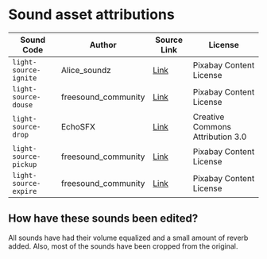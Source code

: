 # Sound asset attributions

| Sound Code              | Author                                 | Source Link                                                                 | License                  |
|-------------------------|----------------------------------------|------------------------------------------------------------------------------|---------------------------|
| `light-source-ignite`   | Alice_soundz                           | [Link](https://pixabay.com/sound-effects/fire-sound-effects-224089/)        | Pixabay Content License  |
| `light-source-douse`    | freesound_community                    | [Link](https://pixabay.com/sound-effects/dousing-the-match-80751/)          | Pixabay Content License  |
| `light-source-drop`     | EchoSFX                                | [Link](https://www.echosfx.com/free-sound-effects/wood-plank-falling-sound-effect) | Creative Commons Attribution 3.0  |
| `light-source-pickup`   | freesound_community                    | [Link](https://pixabay.com/sound-effects/backpack-34942/)                   | Pixabay Content License  |
| `light-source-expire`   | freesound_community                    | [Link](https://pixabay.com/sound-effects/whoosh-dark-45461/)                | Pixabay Content License  |

## How have these sounds been edited?
All sounds have had their volume equalized and a small amount of reverb added. Also, most of the sounds have been cropped from the original.
